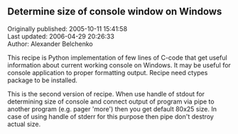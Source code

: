 ## Determine size of console window on Windows  
Originally published: 2005-10-11 15:41:58  
Last updated: 2006-04-29 20:26:33  
Author: Alexander Belchenko  
  
This recipe is Python implementation of few lines of C-code that get useful information about current working console on Windows. It may be useful for console application to proper formatting output. Recipe need ctypes package to be installed.

This is the second version of recipe. When use handle of stdout for determining size of console and connect output of program via pipe to another program (e.g. pager 'more') then you get default 80x25 size. In case of using handle of stderr for this purpose then pipe don't destroy actual size.